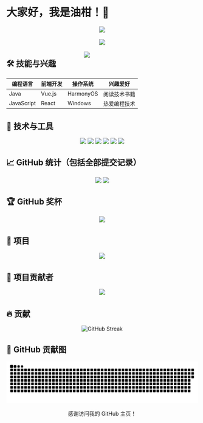 # 大家好，我是油柑！👋

<p align="center">
  <img src="https://media.giphy.com/media/ZVik7pBtu9dNS/giphy.gif" width="800">
</p>

<p align="center">
  <img src="https://readme-typing-svg.herokuapp.com?font=Fira+Code&color=00FF00&size=30&center=true&vCenter=true&width=1000&height=100&lines=欢迎来到我的GitHub主页!;我是一名开发者.;我热爱编程和阅读。">
</p>

<img align="right" width="300" src="https://media.giphy.com/media/qgQUggAC3Pfv687qPC/giphy.gif">

## 🛠️ 技能与兴趣

| 编程语言   | 前端开发 | 操作系统  | 兴趣爱好             |
| ---------- | -------- | --------- | -------------------- |
| Java       | Vue.js   | HarmonyOS | 阅读技术书籍 |
| JavaScript | React    | Windows   | 热爱编程技术 |

## 🔧 技术与工具

<p align="center">
  <img src="https://img.shields.io/badge/Java-007396?style=for-the-badge&logo=java&logoColor=white" />
  <img src="https://img.shields.io/badge/Vue.js-4FC08D?style=for-the-badge&logo=vue.js&logoColor=white" />
  <img src="https://img.shields.io/badge/React-61DAFB?style=for-the-badge&logo=react&logoColor=white" />
  <img src="https://img.shields.io/badge/HarmonyOS-FF0000?style=for-the-badge&logo=harmonyos&logoColor=white" />
  <img src="https://img.shields.io/badge/HTML5-E34F26?style=for-the-badge&logo=html5&logoColor=white" />
  <img src="https://img.shields.io/badge/GitHub-181717?style=for-the-badge&logo=github&logoColor=white" />
</p>

## 📈 GitHub 统计（包括全部提交记录）

<p align="center">
  <img height="180px" src="https://github-readme-stats.vercel.app/api?username=Yougan001&show_icons=true&theme=radical&count_private=true&include_all_commits=true" />
  <img height="180px" src="https://github-readme-stats.vercel.app/api/top-langs/?username=Yougan001&layout=compact&theme=radical&langs_count=8" />
</p>


## 🏆 GitHub 奖杯

<p align="center">
  <img src="https://github-profile-trophy.vercel.app/?username=Yougan001&theme=onedark" />
</p>

## 🚀 项目

<p align="center">
  <a href="https://github.com/Yougan001/scholl-brand">
    <img src="https://github-readme-stats.vercel.app/api/pin/?username=Yougan001&repo=scholl-brand&theme=radical" />
  </a>
</p>

## 🌟 项目贡献者

<p align="center">
  <img src="https://contributors-img.web.app/image?repo=Yougan001/scholl-brand" />
</p>

## 🔥 贡献

<p align="center">
  <img src="https://github-readme-streak-stats.herokuapp.com/?user=Yougan001&theme=radical" alt="GitHub Streak" />
</p>

## 🐍 GitHub 贡献图

<p align="center">
  <img src="https://raw.githubusercontent.com/Yougan001/Yougan001/output/github-contribution-grid-snake.svg" />
</p>


<p align="center">感谢访问我的 GitHub 主页！</p>
